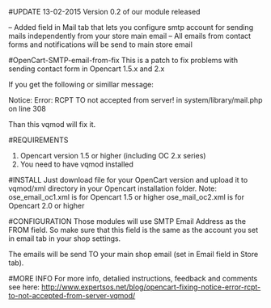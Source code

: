 
#UPDATE 13-02-2015
Version  0.2 of our module released

– Added field in Mail tab that lets you configure smtp account for sending mails independently from your store main email
– All emails from contact forms and notifications will be send to main store email

#OpenCart-SMTP-email-from-fix
This is a patch to fix problems with sending contact form in Opencart 1.5.x and 2.x

If you get the following or simillar message:

Notice: Error: RCPT TO not accepted from server! in system/library/mail.php on line 308

Than this vqmod will fix it.

#REQUIREMENTS
1. Opencart version 1.5 or higher (including OC 2.x series)
2. You need to have vqmod installed

#INSTALL
Just download file for your OpenCart version and upload it to vqmod/xml directory in your Opencart installation folder.
Note:
ose_email_oc1.xml is for Opencart 1.5 or higher
ose_mail_oc2.xml is for Opencart 2.0 or higher

#CONFIGURATION
Those modules will use SMTP Email Address as the FROM field. So make sure that this field is the same as the account you set in email tab in your shop settings.

The emails will be send TO your main shop email (set in Email field in Store tab).

#MORE INFO
For more info, detalied instructions, feedback and comments see here:
http://www.expertsos.net/blog/opencart-fixing-notice-error-rcpt-to-not-accepted-from-server-vqmod/
